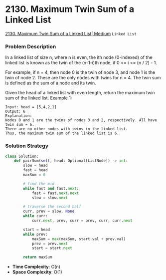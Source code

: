 # 2130. Maximum Twin Sum of a Linked List

[2130. Maximum Twin Sum of a Linked List| Medium](https://leetcode.com/problems/maximum-twin-sum-of-a-linked-list/?envType=study-plan-v2&envId=leetcode-75) `Linked List` 

### Problem Description
In a linked list of size n, where n is even, the ith node (0-indexed) of the linked list is known as the twin of the (n-1-i)th node, if 0 <= i <= (n / 2) - 1.

For example, if n = 4, then node 0 is the twin of node 3, and node 1 is the twin of node 2. These are the only nodes with twins for n = 4.
The twin sum is defined as the sum of a node and its twin.

Given the head of a linked list with even length, return the maximum twin sum of the linked list.
Example 1:
```
Input: head = [5,4,2,1]
Output: 6
Explanation:
Nodes 0 and 1 are the twins of nodes 3 and 2, respectively. All have twin sum = 6.
There are no other nodes with twins in the linked list.
Thus, the maximum twin sum of the linked list is 6. 
```

### Solution Strategy
```Python
class Solution:
    def pairSum(self, head: Optional[ListNode]) -> int:
        slow = head
        fast = head
        maxSum = 0

        # find the mid
        while fast and fast.next:
            fast = fast.next.next
            slow = slow.next

        # traverse the second half
        curr, prev = slow, None
        while curr:
            curr.next, prev, curr = prev, curr, curr.next

        start = head
        while prev:
            maxSum = max(maxSum, start.val + prev.val)
            prev = prev.next
            start = start.next

        return maxSum
```
* **Time Complexity**: O(n)
* **Space Complexity**: O(1)